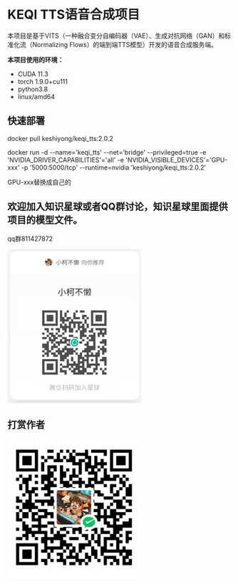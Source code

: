 # KEQI TTS语音合成项目

本项目是基于VITS（一种融合变分自编码器（VAE）、生成对抗网络（GAN）和标准化流（Normalizing Flows）的端到端TTS模型）开发的语音合成服务端。

**本项目使用的环境：**

 - CUDA 11.3
 - torch 1.9.0+cu111
 - python3.8
 - linux/amd64

## 快速部署

docker pull keshiyong/keqi_tts:2.0.2

docker run -d --name='keqi_tts' --net='bridge' --privileged=true -e 'NVIDIA_DRIVER_CAPABILITIES'='all' -e 'NVIDIA_VISIBLE_DEVICES'='GPU-xxx' -p '5000:5000/tcp' --runtime=nvidia 'keshiyong/keqi_tts:2.0.2'

GPU-xxx替换成自己的

## 欢迎加入知识星球或者QQ群讨论，知识星球里面提供项目的模型文件。

qq群811427872

<img src="static/xing.jpg" width="300">


## 打赏作者

<img src="static/coffee.jpg" width="300">


